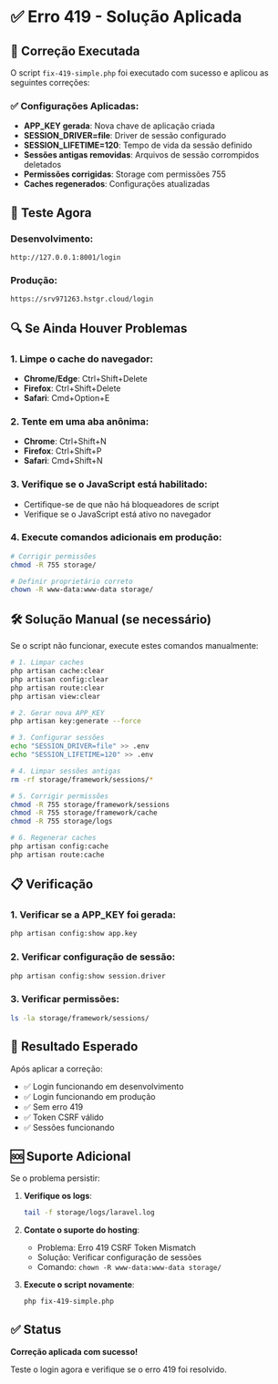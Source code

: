 # ✅ Erro 419 - Solução Aplicada

## 🔧 Correção Executada

O script `fix-419-simple.php` foi executado com sucesso e aplicou as seguintes correções:

### ✅ Configurações Aplicadas:
- **APP_KEY gerada**: Nova chave de aplicação criada
- **SESSION_DRIVER=file**: Driver de sessão configurado
- **SESSION_LIFETIME=120**: Tempo de vida da sessão definido
- **Sessões antigas removidas**: Arquivos de sessão corrompidos deletados
- **Permissões corrigidas**: Storage com permissões 755
- **Caches regenerados**: Configurações atualizadas

## 🧪 Teste Agora

### Desenvolvimento:
```
http://127.0.0.1:8001/login
```

### Produção:
```
https://srv971263.hstgr.cloud/login
```

## 🔍 Se Ainda Houver Problemas

### 1. Limpe o cache do navegador:
- **Chrome/Edge**: Ctrl+Shift+Delete
- **Firefox**: Ctrl+Shift+Delete
- **Safari**: Cmd+Option+E

### 2. Tente em uma aba anônima:
- **Chrome**: Ctrl+Shift+N
- **Firefox**: Ctrl+Shift+P
- **Safari**: Cmd+Shift+N

### 3. Verifique se o JavaScript está habilitado:
- Certifique-se de que não há bloqueadores de script
- Verifique se o JavaScript está ativo no navegador

### 4. Execute comandos adicionais em produção:
```bash
# Corrigir permissões
chmod -R 755 storage/

# Definir proprietário correto
chown -R www-data:www-data storage/
```

## 🛠️ Solução Manual (se necessário)

Se o script não funcionar, execute estes comandos manualmente:

```bash
# 1. Limpar caches
php artisan cache:clear
php artisan config:clear
php artisan route:clear
php artisan view:clear

# 2. Gerar nova APP_KEY
php artisan key:generate --force

# 3. Configurar sessões
echo "SESSION_DRIVER=file" >> .env
echo "SESSION_LIFETIME=120" >> .env

# 4. Limpar sessões antigas
rm -rf storage/framework/sessions/*

# 5. Corrigir permissões
chmod -R 755 storage/framework/sessions
chmod -R 755 storage/framework/cache
chmod -R 755 storage/logs

# 6. Regenerar caches
php artisan config:cache
php artisan route:cache
```

## 📋 Verificação

### 1. Verificar se a APP_KEY foi gerada:
```bash
php artisan config:show app.key
```

### 2. Verificar configuração de sessão:
```bash
php artisan config:show session.driver
```

### 3. Verificar permissões:
```bash
ls -la storage/framework/sessions/
```

## 🎯 Resultado Esperado

Após aplicar a correção:
- ✅ Login funcionando em desenvolvimento
- ✅ Login funcionando em produção
- ✅ Sem erro 419
- ✅ Token CSRF válido
- ✅ Sessões funcionando

## 🆘 Suporte Adicional

Se o problema persistir:

1. **Verifique os logs**:
   ```bash
   tail -f storage/logs/laravel.log
   ```

2. **Contate o suporte do hosting**:
   - Problema: Erro 419 CSRF Token Mismatch
   - Solução: Verificar configuração de sessões
   - Comando: `chown -R www-data:www-data storage/`

3. **Execute o script novamente**:
   ```bash
   php fix-419-simple.php
   ```

## ✅ Status

**Correção aplicada com sucesso!** 

Teste o login agora e verifique se o erro 419 foi resolvido.
